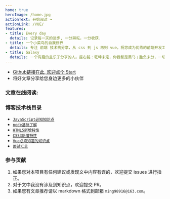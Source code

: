 ```yaml
---
home: true
heroImage: /home.jpg
actionText: 开始阅读 →
actionLink: /VUE/
features:
- title: Every day
  details: 记录每一天的进步, 一分耕耘，一分收获.
- title: 一个小菜鸟的自我修养
  details: 专注 前端 技术栈分享，从 css 到 js 再到 vue，祝您成为优秀的前端开发工程师
- title: Galaxy
  details: 一个有趣的且乐于分享的人。座右铭：乾坤未定，你我都是黑马；胜负未分，一切皆有变数！
---
```


- [Github链接在此, 欢迎点个 Start](https://github.com/ming556/vuepress-starter)
- 将好文章分享给您身边更多的小伙伴

### 文章在线阅读:

### 博客技术栈目录
* [ `JavaScript必知知识点`](/web/js/)
* [ `node基础了解`](/node/)
* [ `HTML5新增特性`](/web/html/)
* [ `CSS3新增特性`](/web/css/)
* [ `Vue必须知道的知识点`](/VUE/)
* [ `面试汇总`](/interview/)

### 参与贡献

1. 如果您对本项目有任何建议或发现文中内容有误的，欢迎提交 issues 进行指正。
2. 对于文中我没有涉及到知识点，欢迎提交 PR。
3. 如果您有文章推荐请以 markdown 格式到邮箱 `ming98916@163.com`。